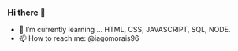 ### Hi there 👋



- 🌱 I’m currently learning ... HTML, CSS, JAVASCRIPT, SQL, NODE.
- 📫 How to reach me: @iagomorais96
